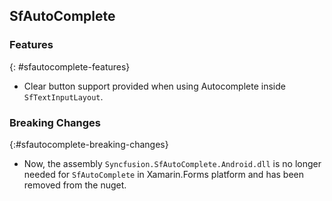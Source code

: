 ## SfAutoComplete

### Features
{: #sfautocomplete-features}

* Clear button support provided when using Autocomplete inside `SfTextInputLayout`.

### Breaking Changes
{:#sfautocomplete-breaking-changes}

* Now, the assembly `Syncfusion.SfAutoComplete.Android.dll` is no longer needed for `SfAutoComplete` in Xamarin.Forms platform and has been removed from the nuget.